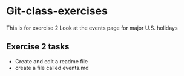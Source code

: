 # Git-class-exercises
This is for exercise 2
Look at the events page for major U.S. holidays

## Exercise 2 tasks
* Create and edit a readme file
* create a file called events.md
